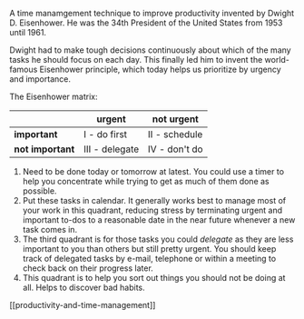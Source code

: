 A time manamgement technique to improve productivity invented by Dwight D. Eisenhower. He was the 34th President of the United States from 1953 until 1961. 

Dwight had to make tough decisions continuously about which of the many tasks he should focus on each day. This finally led him to invent the world-famous Eisenhower principle, which today helps us prioritize by urgency and importance.

The Eisenhower matrix:

|  | urgent | not urgent |
| - | - | - |
| **important** | I - do first | II - schedule |
| **not important** | III - delegate | IV - don't do |

1. Need to be done today or tomorrow at latest. You could use a timer to help you concentrate while trying to get as much of them done as possible. 
2. Put these tasks in calendar. It generally works best to manage most of your work in this quadrant, reducing stress by terminating urgent and important to-dos to a reasonable date in the near future whenever a new task comes in.
3. The third quadrant is for those tasks you could _delegate_ as they are less important to you than others but still pretty urgent. You should keep track of delegated tasks by e-mail, telephone or within a meeting to check back on their progress later.
4. This quadrant is to help you sort out things you should not be doing at all. Helps to discover bad habits. 

[[productivity-and-time-management]]
